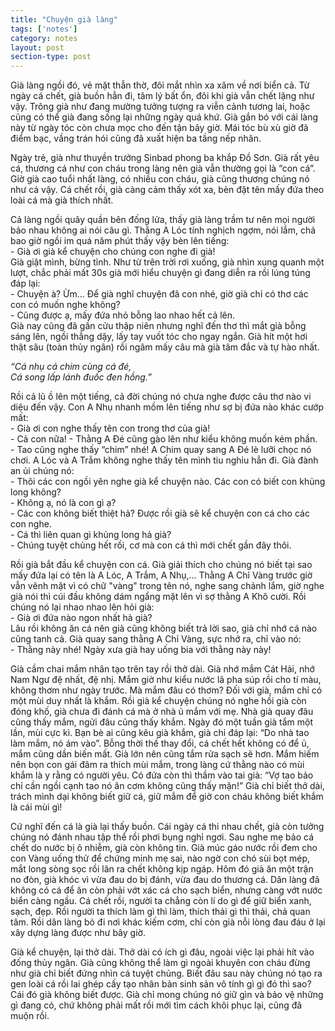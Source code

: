 ```yaml
---
title: "Chuyện già làng"
tags: ['notes']
category: notes
layout: post
section-type: post
---
```

Già làng ngồi đó, vẻ mặt thẫn thờ, đôi mắt nhìn xa xăm về nơi biển cả. Từ ngày cá chết, già buồn hẳn đi, tâm lý bất ổn, đôi khi già vẫn chết lặng như vậy. Trông già như đang mường tưởng tượng ra viễn cảnh tương lai, hoặc cũng có thể già đang sống lại những ngày quá khứ. Già gắn bó với cái làng này từ ngày tóc còn chưa mọc cho đến tận bây giờ. Mái tóc bù xù giờ đã điểm bạc, vầng trán hói cũng đã xuất hiện ba tầng nếp nhăn.

Ngày trẻ, già như thuyền trưởng Sinbad phong ba khắp Đồ Sơn. Già rất yêu cá, thương cá như con cháu trong làng nên già vẫn thường gọi là “con cá”. Giờ già cao tuổi nhất làng, có nhiều con cháu, già cũng thương chúng nó như cá vậy. Cá chết rồi, già càng cảm thấy xót xa, bèn đặt tên mấy đứa theo loài cá mà già thích nhất.

Cả làng ngồi quây quần bên đống lửa, thấy già làng trầm tư nên mọi người bảo nhau không ai nói câu gì. Thằng A Lóc tính nghịch ngợm, nói lắm, chả bao giờ ngồi im quá năm phút thấy vậy bèn lên tiếng:  
\- Già ơi già kể chuyện cho chúng con nghe đi già!  
Già giật mình, bừng tỉnh. Như từ trên trời rơi xuống, già nhìn xung quanh một lượt, chắc phải mất 30s già mới hiểu chuyện gì đang diễn ra rồi lúng túng đáp lại:  
\- Chuyện à? Ừm... Để già nghĩ chuyện đã con nhé, giờ già chỉ có thơ các con có muốn nghe không?  
\- Cũng được ạ, mấy đứa nhỏ bỗng lao nhao hết cả lên.  
Già nay cũng đã gần cửu thập niên nhưng nghĩ đến thơ thì mắt già bỗng sáng lên, ngồi thẳng dậy, lấy tay vuốt tóc cho ngay ngắn. Già hít một hơi thật sâu (toàn thủy ngân) rồi ngâm mấy câu mà già tâm đắc và tự hào nhất.

*“Cá nhụ cá chim cùng cá đé,  
Cá song lấp lánh đuốc đen hồng.”*

Rồi cả lũ ồ lên một tiếng, cả đời chúng nó chưa nghe được câu thơ nào vi diệu đến vậy. Con A Nhụ nhanh mồm lên tiếng như sợ bị đứa nào khác cướp mất:  
\- Già ơi con nghe thấy tên con trong thơ của già!  
\- Cả con nữa! - Thằng A Đé cũng gào lên như kiểu không muốn kém phần.  
\- Tao cũng nghe thấy “chim” nhé! A Chim quay sang A Đé lè lưỡi chọc nó chơi.
A Lóc và A Trắm không nghe thấy tên mình tiu nghỉu hẳn đi. Già đành an ủi chúng nó:  
\- Thôi các con ngồi yên nghe già kể chuyện nào. Các con có biết con khủng long không?  
\- Không ạ, nó là con gì ạ?  
\- Các con không biết thiệt hả? Được rồi già sẽ kể chuyện con cá cho các con nghe.  
\- Cá thì liên quan gì khủng long hả già?  
\- Chúng tuyệt chủng hết rồi, cơ mà con cá thì mới chết gần đây thôi.

Rồi già bắt đầu kể chuyện con cá. Già giải thích cho chúng nó biết tại sao mấy đứa lại có tên là A Lóc, A Trắm, A Nhụ,... Thằng A Chỉ Vàng trước giờ vẫn vênh mặt vì có chữ "vàng" trong tên nó, nghe sang chảnh lắm, giờ nghe già nói thì cúi đầu không dám ngẩng mặt lên vì sợ thằng A Khô cười. Rồi chúng nó lại nhao nhao lên hỏi già:  
\- Già ơi đứa nào ngon nhất hả già?  
Lâu rồi không ăn cá nên già cũng không biết trả lời sao, già chỉ nhớ cá nào cũng tanh cả. Già quay sang thằng A Chỉ Vàng, sực nhớ ra, chỉ vào nó:  
\- Thằng này nhé! Ngày xưa già hay uống bia với thằng này này!

Già cầm chai mắm nhân tạo trên tay rồi thở dài. Già nhớ mắm Cát Hải, nhớ Nam Ngư đệ nhất, đệ nhị. Mắm giờ như kiểu nước lã pha súp rồi cho tí màu, không thơm như ngày trước. Mà mắm đâu có thơm? Đối với già, mắm chỉ có một mùi duy nhất là khắm. Rồi già kể chuyện chúng nó nghe hồi già còn đóng khố, già chưa đi đánh cá mà ở nhà ủ mắm với mẹ. Nhà già quay đâu cũng thấy mắm, ngửi đâu cũng thấy khắm. Ngày đó một tuần già tắm một lần, mùi cực kì. Bạn bè ai cũng kêu già khắm, già chỉ đáp lại: “Do nhà tao làm mắm, nó ám vào”. Bỗng thời thế thay đổi, cá chết hết không có để ủ, mắm cũng dần biến mất. Già lớn nên cũng tắm rửa sạch sẽ hơn. Mắm hiếm nên bọn con gái đâm ra thích mùi mắm, trong làng cứ thằng nào có mùi khắm là y rằng có người yêu. Có đứa còn thì thầm vào tai già: “Vợ tao bảo chỉ cần ngồi cạnh tao nó ăn cơm không cũng thấy mặn!” Già chỉ biết thở dài, trách mình dại không biết giữ cá, giữ mắm để giờ con cháu không biết khắm là cái mùi gì!

Cứ nghĩ đến cá là già lại thấy buồn. Cái ngày cá thi nhau chết, già còn tưởng chúng nó đánh nhau tập thể rồi phơi bụng nghỉ ngơi. Sau nghe mẹ bảo cá chết do nước bị ô nhiễm, già còn không tin. Già múc gáo nước rồi đem cho con Vàng uống thử để chứng minh mẹ sai, nào ngờ con chó sùi bọt mép, mắt long sòng sọc rồi lăn ra chết không kịp ngáp. Hôm đó già ăn một trận no đòn, già khóc vì vừa đau do bị đánh, vừa đau do thương cá. Dân làng đã không có cá để ăn còn phải vớt xác cá cho sạch biển, nhưng càng vớt nước biển càng ngầu. Cá chết rồi, người ta chẳng còn lí do gì để giữ biển xanh, sạch, đẹp. Rồi người ta thích làm gì thì làm, thích thải gì thì thải, chả quan tâm. Rồi dân làng bỏ đi nơi khác kiếm cơm, chỉ còn già nỗi lòng đau đáu ở lại xây dựng làng được như bây giờ.

Già kể chuyện, lại thở dài. Thở dài có ích gì đâu, ngoài việc lại phải hít vào đống thủy ngân. Già cũng không thể làm gì ngoài khuyên con cháu đừng như già chỉ biết đứng nhìn cá tuyệt chủng. Biết đâu sau này chúng nó tạo ra gen loài cá rồi lai ghép cấy tạo nhân bản sinh sản vô tính gì gì đó thì sao? Cái đó già không biết được. Già chỉ mong chúng nó giữ gìn và bảo vệ những gì đang có, chứ không phải mất rồi mới tìm cách khôi phục lại, cũng đã muộn rồi.
